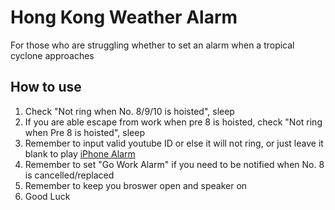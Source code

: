 # Hong Kong Weather Alarm
For those who are struggling whether to set an alarm when a tropical cyclone approaches

## How to use
1. Check "Not ring when No. 8/9/10 is hoisted", sleep
2. If you are able escape from work when pre 8 is hoisted, check "Not ring when Pre 8 is hoisted", sleep
3. Remember to input valid youtube ID or else it will not ring, or just leave it blank to play [iPhone Alarm](https://www.youtube.com/watch?v=xXhEz3hqlQE)
4. Remember to set "Go Work Alarm" if you need to be notified when No. 8 is cancelled/replaced
5. Remember to keep you broswer open and speaker on
6. Good Luck